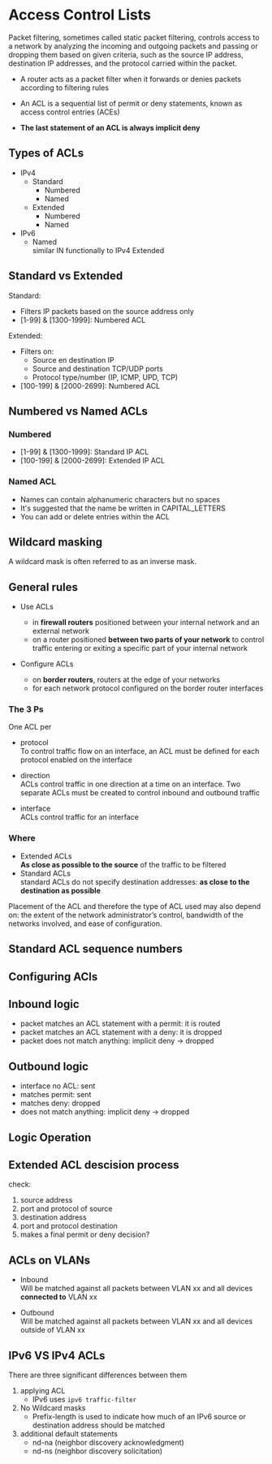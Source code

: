 # Access Control Lists
Packet filtering, sometimes called static packet filtering, controls access to a network by
analyzing the incoming and outgoing packets and passing or dropping them based on given criteria,
such as the source IP address, destination IP addresses, and the protocol carried within the packet.

- A router acts as a packet filter when it forwards or denies packets according to filtering rules
- An ACL is a sequential list of permit or deny statements, known as access control entries (ACEs)

- __**The last statement of an ACL is always implicit deny**__

## Types of ACLs
- IPv4
  - Standard
    - Numbered
    - Named
  - Extended
    - Numbered
    - Named
- IPv6
  - Named  
    similar IN functionally to IPv4 Extended

## Standard vs Extended
Standard:
- Filters IP packets based on the source address only
- [1-99] & [1300-1999]: Numbered ACL

Extended:
- Filters on:
  - Source en destination IP
  - Source and destination TCP/UDP ports
  - Protocol type/number (IP, ICMP, UPD, TCP)
- [100-199] & [2000-2699]: Numbered ACL

## Numbered vs Named ACLs
### Numbered
- [1-99] & [1300-1999]: Standard IP ACL
- [100-199] & [2000-2699]: Extended IP ACL

### Named ACL
- Names can contain alphanumeric characters but no spaces
- It's suggested that the name be written in CAPITAL_LETTERS
- You can add or delete entries within the ACL


## Wildcard masking
A wildcard mask is often referred to as an inverse mask.

## General rules
- Use ACLs
  - in __firewall routers__ positioned between your internal network and an external network
  - on a router positioned __between two parts of your network__ to control traffic entering or exiting a specific part of your internal network

- Configure ACLs
  - on __border routers__, routers at the edge of your networks
  - for each network protocol configured on the border router interfaces
  
### The 3 Ps
One ACL per
- protocol  
  To control traffic flow on an interface, an ACL must be defined for
  each protocol enabled on the interface

- direction  
  ACLs control traffic in one direction at a time on an interface. Two
  separate ACLs must be created to control inbound and outbound traffic

- interface  
  ACLs control traffic for an interface
  
### Where
- Extended ACLs  
  __As close as possible to the source__ of the traffic to be filtered
- Standard ACLs  
  standard ACLs do not specify destination addresses: __as close to the destination as possible__
  
Placement of the ACL and therefore the type of ACL used may also depend on: the extent of the
network administrator’s control, bandwidth of the networks involved, and ease of configuration.

## Standard ACL sequence numbers

[comment]: <> (TODO: Don't understand Page 451 to 452)

## Configuring ACls

[comment]: <> (TODO: Page 452 to 464)

[comment]: <> (TODO: Highlighted text on page 452)

## Inbound logic
- packet matches an ACL statement with a permit: it is routed
- packet matches an ACL statement with a deny: it is dropped
- packet does not match anything: implicit deny -> dropped

## Outbound logic
- interface no ACL: sent
- matches permit: sent
- matches deny: dropped
- does not match anything: implicit deny -> dropped

## Logic Operation
[comment]: <> (TODO: page 468-471)

## Extended ACL descision process
check:
1. source address
2. port and protocol of source
3. destination address
4. port and protocol destination
5. makes a final permit or deny decision?

## ACLs on VLANs
- Inbound  
  Will be matched against all packets between VLAN xx and all devices __connected to__ VLAN xx

- Outbound  
  Will be matched against all packets between VLAN xx and all devices outside of VLAN xx
  
## IPv6 VS IPv4 ACLs
There are three significant differences between them
1. applying ACL
   - IPv6 uses `ipv6 traffic-filter`
2. No Wildcard masks
   - Prefix-length is used to indicate how much of an IPv6 source or destination address should be matched
3. additional default statements
   - nd-na (neighbor discovery acknowledgment)
   - nd-ns (neighbor discovery solicitation)
